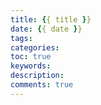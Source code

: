 ```yaml
---
title: {{ title }}
date: {{ date }}
tags:
categories: 
toc: true
keywords:
description:
comments: true 
---
```

